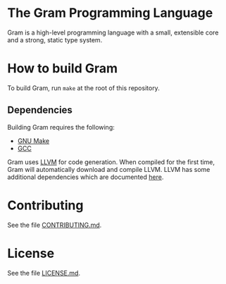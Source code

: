 # The Gram Programming Language

Gram is a high-level programming language with a small, extensible core and a strong, static type system.

# How to build Gram

To build Gram, run `make` at the root of this repository.

## Dependencies

Building Gram requires the following:

* [GNU Make](http://savannah.gnu.org/projects/make)
* [GCC](https://gcc.gnu.org/)

Gram uses [LLVM](http://llvm.org/) for code generation. When compiled for the first time, Gram will automatically download and compile LLVM. LLVM has some additional dependencies which are documented [here](http://llvm.org/docs/GettingStarted.html#requirements).

# Contributing

See the file [CONTRIBUTING.md](https://github.com/boyers/gram/blob/master/CONTRIBUTING.md).

# License

See the file [LICENSE.md](https://github.com/boyers/gram/blob/master/LICENSE.md).
